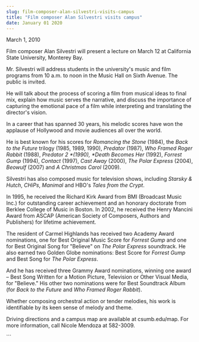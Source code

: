 ```yaml
---
slug: film-composer-alan-silvestri-visits-campus
title: "Film composer Alan Silvestri visits campus"
date: January 01 2020
---
```


  
<p>March 1, 2010</p>
<p>
  Film composer Alan Silvestri will present a lecture on March 12 at California
  State University, Monterey Bay.
</p>
<p>
  Mr. Silvestri will address students in the university's music and film
  programs from 10 a.m. to noon in the Music Hall on Sixth Avenue. The public is
  invited.
</p>
<p>
  He will talk about the process of scoring a film from musical ideas to final
  mix, explain how music serves the narrative, and discuss the importance of
  capturing the emotional pace of a film while interpreting and translating the
  director's vision.
</p>
<p>
  In a career that has spanned 30 years, his melodic scores have won the
  applause of Hollywood and movie audiences all over the world.
</p>
<p>
  He is best known for his scores for <em>Romancing the Stone</em> (1984), the
  <em>Back to the Future</em> trilogy (1985, 1989, 1990),
  <em>Predator</em> (1987), <em>Who Framed Roger Rabbit</em> (1988),
  <em>Predator 2 *(1990), *Death Becomes Her</em> (1992),
  <em>Forrest Gump</em> (1994), <em>Contact</em> (1997),
  <em>Cast Away</em> (2000), <em>The Polar Express</em> (2004),
  <em>Beowulf</em> (2007) and <em>A Christmas Carol</em> (2009).
</p>
<p>
  Silvestri has also composed music for television shows, including
  <em>Starsky &amp; Hutch</em>, <em>CHiPs</em>, <em>Manimal</em> and HBO's
  <em>Tales from the Crypt</em>.
</p>
<p>
  In 1995, he received the Richard Kirk Award from BMI (Broadcast Music Inc.)
  for outstanding career achievement and an honorary doctorate from Berklee
  College of Music in Boston. In 2002, he received the Henry Mancini Award from
  ASCAP (American Society of Composers, Authors and Publishers) for lifetime
  achievement.
</p>
<p>
  The resident of Carmel Highlands has received two Academy Award nominations,
  one for Best Original Music Score for <em>Forrest Gump</em> and one for Best
  Original Song for "Believe" on <em>The Polar Express</em> soundtrack. He also
  earned two Golden Globe nominations: Best Score for <em>Forrest Gump</em> and
  Best Song for <em>The Polar Express</em>.
</p>
<p>
  And he has received three Grammy Award nominations, winning one award – Best
  Song Written for a Motion Picture, Television or Other Visual Media, for
  "Believe." His other two nominations were for Best Soundtrack Album (for
  <em>Back to the Future</em> and <em>Who Framed Roger Rabbit</em>).
</p>
<p>
  Whether composing orchestral action or tender melodies, his work is
  identifiable by its keen sense of melody and theme.
</p>
<p>
  Driving directions and a campus map are available at csumb.edu/map. For more
  information, call Nicole Mendoza at 582-3009.
</p>
```
